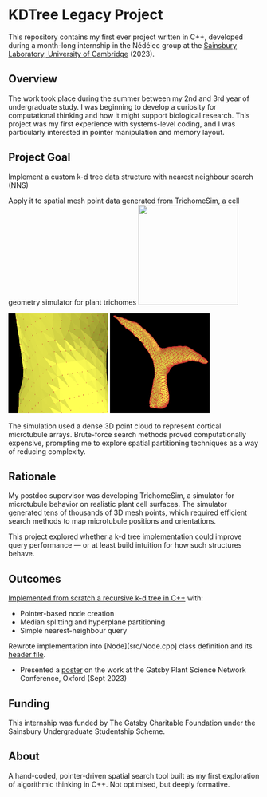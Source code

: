 # KDTree Legacy Project 
This repository contains my first ever project written in C++, developed during a month-long internship in the Nédélec group at the [Sainsbury Laboratory, University of Cambridge](https://www.slcu.cam.ac.uk/) (2023).

## Overview 
The work took place during the summer between my 2nd and 3rd year of undergraduate study. I was beginning to develop a curiosity for computational thinking and how it might support biological research. This project was my first experience with systems-level coding, and I was particularly interested in pointer manipulation and memory layout.

## Project Goal 
Implement a custom k-d tree data structure with nearest neighbour search (NNS)

Apply it to spatial mesh point data generated from TrichomeSim, a cell geometry simulator for plant trichomes
<img src="./lib/trichomeGif.png" width= "200" height= "200">

<img src="./lib/mesh.png" width= "200" height= "200"> <img src="./lib/pointCloud.png" width= "200" height= "200">

The simulation used a dense 3D point cloud to represent cortical microtubule arrays. Brute-force search methods proved computationally expensive, prompting me to explore spatial partitioning techniques as a way of reducing complexity.

## Rationale 
My postdoc supervisor was developing TrichomeSim, a simulator for microtubule behavior on realistic plant cell surfaces. The simulator generated tens of thousands of 3D mesh points, which required efficient search methods to map microtubule positions and orientations.

This project explored whether a k-d tree implementation could improve query performance — or at least build intuition for how such structures behave.

## Outcomes 
[Implemented from scratch a recursive k-d tree in C++](./src/main.cpp) with:
- Pointer-based node creation 
- Median splitting and hyperplane partitioning 
- Simple nearest-neighbour query

Rewrote implementation into [Node](src/Node.cpp] class definition and its [header file](./include/Node.h).

- Presented a [poster](./academic_poster.pdf) on the work at the Gatsby Plant Science Network Conference, Oxford (Sept 2023) 

## Funding 
This internship was funded by The Gatsby Charitable Foundation under the Sainsbury Undergraduate Studentship Scheme.

## About 
A hand-coded, pointer-driven spatial search tool built as my first exploration of algorithmic thinking in C++. Not optimised, but deeply formative.

